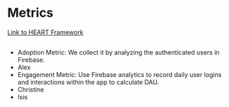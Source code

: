 # Metrics

[Link to HEART Framework](https://docs.google.com/presentation/d/1CepfqPamzaQAuHvExnAJcx8lzAC3CjFAdWNMZ7Wc6q0/edit?usp=sharing)

## 

- Adoption Metric: We collect it by analyzing the authenticated users in Firebase. 
- Alex
- Engagement Metric: Use Firebase analytics to record daily user logins and interactions within the app to calculate DAU.
- Christine
- Isis